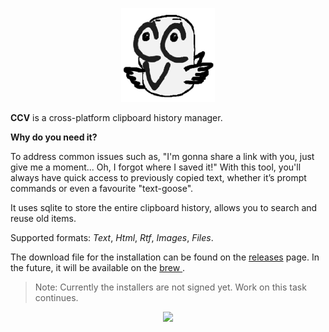 
<p align="center">
  <img height="150" src="./src/assets/logo256.png"/>
</p>

**CCV** is a cross-platform clipboard history manager. 

**Why do you need it?**

To address common issues such as, "I'm gonna share a link with you, just give me a moment... Oh, I forgot where I saved it!" With this tool, you'll always have quick access to previously copied text, whether it’s prompt commands or even a favourite "text-goose".

It uses sqlite to store the entire clipboard history, allows you to search and reuse old items. 

Supported formats: *Text*, *Html*, *Rtf*, *Images*, *Files*.

The download file for the installation can be found on the [releases](https://github.com/ansirotenko/ccv/releases) page. In the future, it will be available on the [brew ](https://brew.sh/).

> Note: Currently the installers are not signed yet. Work on this task continues.

<p align="center">
  <img src="./demo.gif"/>
</p>